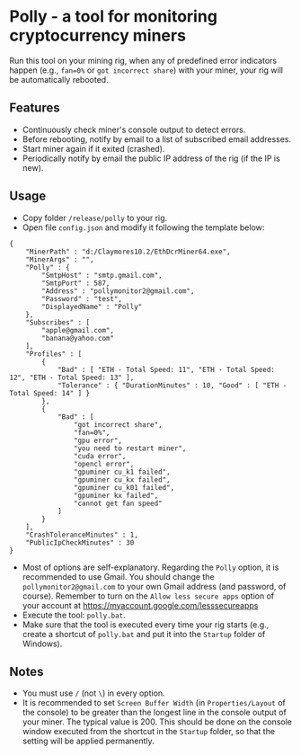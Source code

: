 # Polly - a tool for monitoring cryptocurrency miners

Run this tool on your mining rig, when any of predefined error indicators happen (e.g., `fan=0%` or `got incorrect share`) with your miner, your rig will be automatically rebooted.

## Features
* Continuously check miner's console output to detect errors.
* Before rebooting, notify by email to a list of subscribed email addresses.
* Start miner again if it exited (crashed).
* Periodically notify by email the public IP address of the rig (if the IP is new).

## Usage
* Copy folder `/release/polly` to your rig.
* Open file `config.json` and modify it following the template below:
```
{
    "MinerPath" : "d:/Claymores10.2/EthDcrMiner64.exe",
    "MinerArgs" : "",
    "Polly" : {
        "SmtpHost" : "smtp.gmail.com",
        "SmtpPort" : 587,
        "Address" : "pollymonitor2@gmail.com",
        "Password" : "test",
        "DisplayedName" : "Polly"
    },
    "Subscribes" : [
        "apple@gmail.com",
        "banana@yahoo.com"
    ],
    "Profiles" : [
        {
            "Bad" : [ "ETH - Total Speed: 11", "ETH - Total Speed: 12", "ETH - Total Speed: 13" ],
            "Tolerance" : { "DurationMinutes" : 10, "Good" : [ "ETH - Total Speed: 14" ] }
        },
        {
            "Bad" : [
                "got incorrect share",
                "fan=0%",
                "gpu error",
                "you need to restart miner",
                "cuda error",
                "opencl error",
                "gpuminer cu_k1 failed",
                "gpuminer cu_kx failed",
                "gpuminer cu_k01 failed",
                "gpuminer kx failed",
                "cannot get fan speed"
            ]
        }
    ],
    "CrashToleranceMinutes" : 1,
    "PublicIpCheckMinutes" : 30
}
```
* Most of options are self-explanatory. Regarding the `Polly` option, it is recommended to use Gmail. You should change the `pollymonitor2@gmail.com` to your own Gmail address (and password, of course). Remember to turn on the  `Allow less secure apps` option of your account at https://myaccount.google.com/lesssecureapps
* Execute the tool: `polly.bat`.
* Make sure that the tool is executed every time your rig starts (e.g., create a shortcut of `polly.bat` and put it into the `Startup` folder of Windows).

## Notes
* You must use `/` (not `\`) in every option.
* It is recommended to set `Screen Buffer Width` (in `Properties/Layout` of the console) to be greater than the longest line in the console output of your miner. The typical value is 200. This should be done on the console window executed from the shortcut in the `Startup` folder, so that the setting will be applied permanently.
